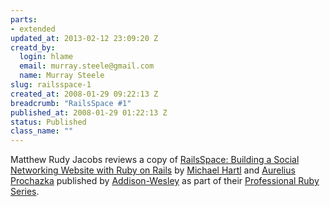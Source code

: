 ```yaml
--- 
parts: 
- extended
updated_at: 2013-02-12 23:09:20 Z
creatd_by: 
  login: hlame
  email: murray.steele@gmail.com
  name: Murray Steele
slug: railsspace-1
created_at: 2008-01-29 09:22:13 Z
breadcrumb: "RailsSpace #1"
published_at: 2008-01-29 01:22:13 Z
status: Published
class_name: ""
---
```


Matthew Rudy Jacobs reviews a copy of [RailsSpace: Building a Social Networking Website with Ruby on Rails](http://railsspace.com/) by [Michael Hartl](http://michaelhartl.com/) and [Aurelius Prochazka](http://aure.com/) published by [Addison-Wesley](http://www.informit.com/imprint/index.aspx?st=61085) as part of their [Professional Ruby Series](http://www.informit.com/promotions/promotion.aspx?promo=135393).
